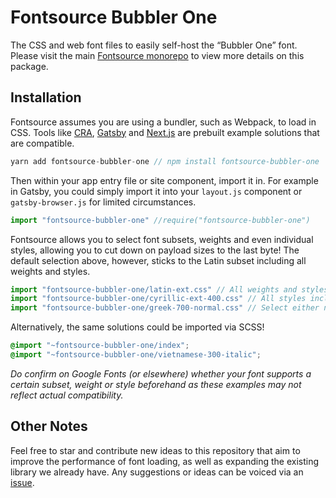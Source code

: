 # Fontsource Bubbler One

The CSS and web font files to easily self-host the “Bubbler One” font. Please visit the main [Fontsource monorepo](https://github.com/DecliningLotus/fontsource) to view more details on this package.

## Installation

Fontsource assumes you are using a bundler, such as Webpack, to load in CSS. Tools like [CRA](https://create-react-app.dev/), [Gatsby](https://www.gatsbyjs.org/) and [Next.js](https://nextjs.org/) are prebuilt example solutions that are compatible.

```javascript
yarn add fontsource-bubbler-one // npm install fontsource-bubbler-one
```

Then within your app entry file or site component, import it in. For example in Gatsby, you could simply import it into your `layout.js` component or `gatsby-browser.js` for limited circumstances.

```javascript
import "fontsource-bubbler-one" //require("fontsource-bubbler-one")
```

Fontsource allows you to select font subsets, weights and even individual styles, allowing you to cut down on payload sizes to the last byte! The default selection above, however, sticks to the Latin subset including all weights and styles.

```javascript
import "fontsource-bubbler-one/latin-ext.css" // All weights and styles included.
import "fontsource-bubbler-one/cyrillic-ext-400.css" // All styles included.
import "fontsource-bubbler-one/greek-700-normal.css" // Select either normal or italic.
```

Alternatively, the same solutions could be imported via SCSS!

```scss
@import "~fontsource-bubbler-one/index";
@import "~fontsource-bubbler-one/vietnamese-300-italic";
```

_Do confirm on Google Fonts (or elsewhere) whether your font supports a certain subset, weight or style beforehand as these examples may not reflect actual compatibility._

## Other Notes

Feel free to star and contribute new ideas to this repository that aim to improve the performance of font loading, as well as expanding the existing library we already have. Any suggestions or ideas can be voiced via an [issue](https://github.com/DecliningLotus/fontsource/issues).
